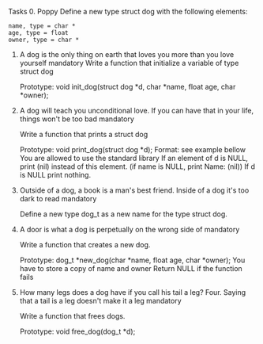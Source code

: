 
Tasks
0. Poppy
	Define a new type struct dog with the following elements:

	name, type = char *
	age, type = float
	owner, type = char *
1. A dog is the only thing on earth that loves you more than you love yourself
   mandatory
   Write a function that initialize a variable of type struct dog

   Prototype: void init_dog(struct dog *d, char *name, float age, char *owner);
2. A dog will teach you unconditional love. If you can have that in your life, things won't be too bad
   mandatory


   Write a function that prints a struct dog

   Prototype: void print_dog(struct dog *d);
   Format: see example bellow
   You are allowed to use the standard library
   If an element of d is NULL, print (nil) instead of this element. (if name is NULL, print Name: (nil))
   If d is NULL print nothing.

3. Outside of a dog, a book is a man's best friend. Inside of a dog it's too dark to read
   mandatory


   Define a new type dog_t as a new name for the type struct dog.

4. A door is what a dog is perpetually on the wrong side of
   mandatory


   Write a function that creates a new dog.

   Prototype: dog_t *new_dog(char *name, float age, char *owner);
   You have to store a copy of name and owner
   Return NULL if the function fails

5. How many legs does a dog have if you call his tail a leg? Four. Saying that a tail is a leg doesn't make it a leg
   mandatory


   Write a function that frees dogs.

   Prototype: void free_dog(dog_t *d);

